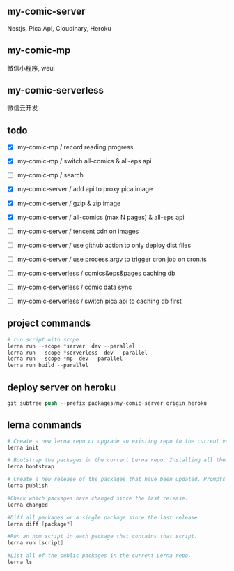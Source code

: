 ## my-comic-server

Nestjs, Pica Api, Cloudinary, Heroku

## my-comic-mp

微信小程序, weui

## my-comic-serverless

微信云开发

## todo

- [x] my-comic-mp / record reading progress
- [x] my-comic-mp / switch all-comics & all-eps api
- [ ] my-comic-mp / search

- [x] my-comic-server / add api to proxy pica image
- [x] my-comic-server / gzip & zip image
- [x] my-comic-server / all-comics (max N pages) & all-eps api
- [ ] my-comic-server / tencent cdn on images
- [ ] my-comic-server / use github action to only deploy dist files
- [ ] my-comic-server / use process.argv to trigger cron job on cron.ts

- [ ] my-comic-serverless / comics&eps&pages caching db
- [ ] my-comic-serverless / comic data sync
- [ ] my-comic-serverless / switch pica api to caching db first

## project commands

```s
# run script with scope
lerna run --scope *server  dev --parallel
lerna run --scope *serverless  dev --parallel
lerna run --scope *mp  dev --parallel
lerna run build --parallel

```

## deploy server on heroku

```s
git subtree push --prefix packages/my-comic-server origin heroku

```

## lerna commands

```s
# Create a new lerna repo or upgrade an existing repo to the current version of Lerna.
lerna init

# Bootstrap the packages in the current Lerna repo. Installing all their dependencies and linking any cross-dependencies.
lerna bootstrap

# Create a new release of the packages that have been updated. Prompts for a new version and updates all the packages on git and npm.
lerna publish

#Check which packages have changed since the last release.
lerna changed

#Diff all packages or a single package since the last release
lerna diff [package?]

#Run an npm script in each package that contains that script.
lerna run [script]

#List all of the public packages in the current Lerna repo.
lerna ls

```
